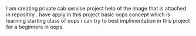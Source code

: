 I am creating private cab servise project help of the image that is attached in repositiry . have apply in this project basic oops concept which is learning starting class of oops
i can try to best implimentation in this project for a beginners in oops.
